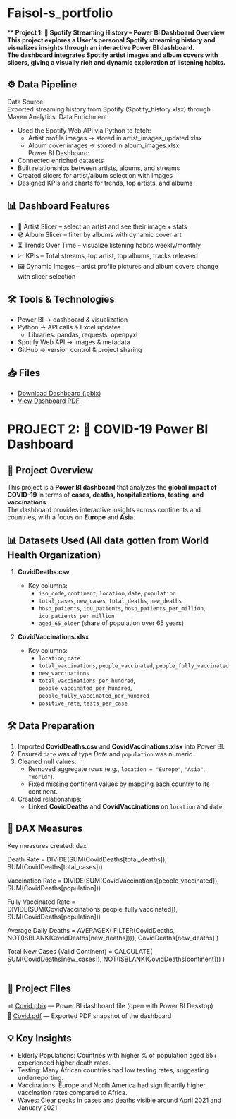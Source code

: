 # Faisol-s_portfolio 
** **Project 1: 🎵 Spotify Streaming History – Power BI Dashboard**
 **Overview**
**This project explores a User's personal Spotify streaming history and visualizes insights through an interactive Power BI dashboard.  
The dashboard integrates Spotify artist images and album covers with slicers, giving a visually rich and dynamic exploration of listening habits.**

## ⚙️ Data Pipeline
Data Source:  
   Exported streaming history from Spotify (Spotify_history.xlsx) through Maven Analytics.
Data Enrichment:  
   - Used the Spotify Web API via Python to fetch:  
     - Artist profile images → stored in artist_images_updated.xlsx  
     - Album cover images → stored in album_images.xlsx  
Power BI Dashboard:  
   - Connected enriched datasets  
   - Built relationships between artists, albums, and streams  
   - Created slicers for artist/album selection with images  
   - Designed KPIs and charts for trends, top artists, and albums  

## 📊 Dashboard Features

- 🎤 Artist Slicer – select an artist and see their image + stats  
- 💿 Album Slicer – filter by albums with dynamic cover art  
- ⏳ Trends Over Time – visualize listening habits weekly/monthly  
- 📈 KPIs – Total streams, top artist, top albums, tracks released  
- 🖼️ Dynamic Images – artist profile pictures and album covers change with slicer selection  

## 🛠️ Tools & Technologies

- Power BI → dashboard & visualization  
- Python → API calls & Excel updates  
  - Libraries: pandas, requests, openpyxl  
- Spotify Web API → images & metadata  
- GitHub → version control & project sharing  

## 📥 Files

- [Download Dashboard (.pbix)](SPOTIFY%20X.pbix)
- [View Dashboard PDF](SPOTIFY%20X.pdf)




# PROJECT 2: 🦠 COVID-19 Power BI Dashboard

## 📌 Project Overview
This project is a **Power BI dashboard** that analyzes the **global impact of COVID-19** in terms of **cases, deaths, hospitalizations, testing, and vaccinations**.  
The dashboard provides interactive insights across continents and countries, with a focus on **Europe** and **Asia**.

## 📊 Datasets Used (All data gotten from World Health Organization)
1. **CovidDeaths.csv**
   - Key columns:
     - `iso_code`, `continent`, `location`, `date`, `population`
     - `total_cases`, `new_cases`, `total_deaths`, `new_deaths`
     - `hosp_patients`, `icu_patients`, `hosp_patients_per_million`, `icu_patients_per_million`
     - `aged_65_older` (share of population over 65 years)
   
2. **CovidVaccinations.xlsx**
   - Key columns:
     - `location`, `date`
     - `total_vaccinations`, `people_vaccinated`, `people_fully_vaccinated`
     - `new_vaccinations`
     - `total_vaccinations_per_hundred`, `people_vaccinated_per_hundred`, `people_fully_vaccinated_per_hundred`
     - `positive_rate`, `tests_per_case`


## 🛠️ Data Preparation
1. Imported **CovidDeaths.csv** and **CovidVaccinations.xlsx** into Power BI.
2. Ensured `date` was of type *Date* and `population` was numeric.
3. Cleaned null values:
   - Removed aggregate rows (e.g., `location = "Europe"`, `"Asia"`, `"World"`).
   - Fixed missing continent values by mapping each country to its continent.
4. Created relationships:
   - Linked **CovidDeaths** and **CovidVaccinations** on `location` and `date`.

## 🧮 DAX Measures
Key measures created:
dax

Death Rate = DIVIDE(SUM(CovidDeaths[total_deaths]), SUM(CovidDeaths[total_cases]))


Vaccination Rate = DIVIDE(SUM(CovidVaccinations[people_vaccinated]), SUM(CovidDeaths[population]))


Fully Vaccinated Rate = DIVIDE(SUM(CovidVaccinations[people_fully_vaccinated]), SUM(CovidDeaths[population]))


Average Daily Deaths = 
AVERAGEX(
    FILTER(CovidDeaths, NOT(ISBLANK(CovidDeaths[new_deaths]))),
    CovidDeaths[new_deaths]
)


Total New Cases (Valid Continent) = 
CALCULATE(
    SUM(CovidDeaths[new_cases]),
    NOT(ISBLANK(CovidDeaths[continent]))
)
``
## 📂 Project Files
📊 [Covid.pbix](./Covid.pbix) — Power BI dashboard file (open with Power BI Desktop)  
📄 [Covid.pdf](./Covid.pdf) — Exported PDF snapshot of the dashboard





## 💡 Key Insights

* Elderly Populations: Countries with higher % of population aged 65+ experienced higher death rates.
* Testing: Many African countries had low testing rates, suggesting underreporting.
* Vaccinations: Europe and North America had significantly higher vaccination rates compared to Africa.
* Waves: Clear peaks in cases and deaths visible around April 2021 and January 2021.
